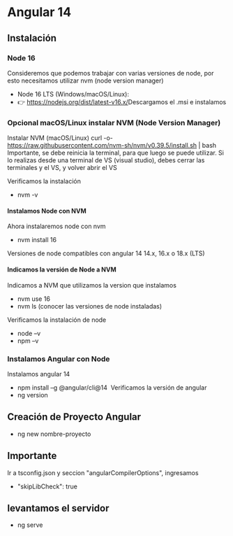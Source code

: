 # Angular 14

## Instalación

### Node 16
Consideremos que podemos trabajar con varias versiones de node, por esto necesitamos utilizar nvm (node version manager)​
- Node 16 LTS (Windows/macOS/Linux):​
- 👉 https://nodejs.org/dist/latest-v16.x/​
Descargamos el .msi​ e instalamos

### Opcional macOS/Linux instalar NVM (Node Version Manager)
Instalar NVM (macOS/Linux)​
curl -o- https://raw.githubusercontent.com/nvm-sh/nvm/v0.39.5/install.sh | bash​
Importante, se debe reinicia la terminal, para que luego se puede utilizar​.
Si lo realizas desde una terminal de VS (visual studio), debes cerrar las terminales y el VS, y volver abrir el VS

Verificamos la instalación 
- nvm -v

#### Instalamos Node con NVM
Ahora instalaremos node con nvm ​
- nvm install 16​

Versiones de node compatibles con angular 14​
14.x, 16.x o 18.x (LTS)

#### Indicamos la versión de Node a NVM
Indicamos a NVM que utilizamos la version que instalamos​
- nvm use 16​
- nvm ls (conocer las versiones de node instaladas)​

Verificamos la instalación de node​
- node –v​
- npm –v​
​
### Instalamos Angular con Node
Instalamos angular 14​
- npm install –g @angular/cli@14​
​
Verificamos la versión de angular ​
- ng version

## Creación de Proyecto Angular
- ng new nombre-proyecto

## Importante
Ir a tsconfig.json y seccion "angularCompilerOptions", ingresamos​
- "skipLibCheck": true​

## levantamos el servidor​
- ng serve